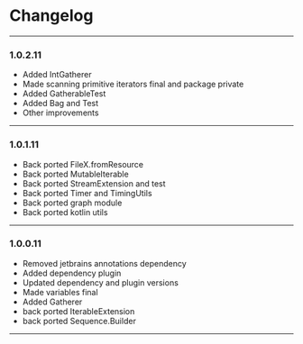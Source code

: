 # Changelog

---

### 1.0.2.11

- Added IntGatherer
- Made scanning primitive iterators final and package private
- Added GatherableTest
- Added Bag and Test
- Other improvements

---

### 1.0.1.11

- Back ported FileX.fromResource
- Back ported MutableIterable
- Back ported StreamExtension and test
- Back ported Timer and TimingUtils
- Back ported graph module
- Back ported kotlin utils

---

### 1.0.0.11

- Removed jetbrains annotations dependency
- Added dependency plugin
- Updated dependency and plugin versions
- Made variables final
- Added Gatherer
- back ported IterableExtension
- back ported Sequence.Builder

---
